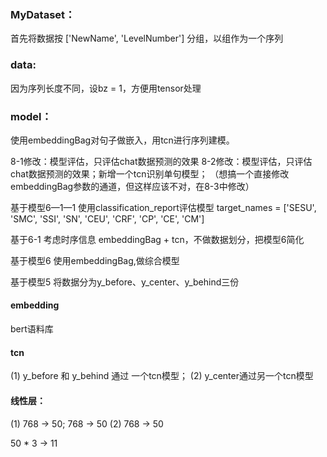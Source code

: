 ### MyDataset：
首先将数据按 ['NewName', 'LevelNumber'] 分组，以组作为一个序列

### data:
因为序列长度不同，设bz = 1，方便用tensor处理


### model：
使用embeddingBag对句子做嵌入，用tcn进行序列建模。

8-1修改：模型评估，只评估chat数据预测的效果
8-2修改：模型评估，只评估chat数据预测的效果；新增一个tcn识别单句模型；
（想搞一个直接修改embeddingBag参数的通道，但这样应该不对，在8-3中修改）

基于模型6—1—1
使用classification_report评估模型
target_names = ['SESU', 'SMC', 'SSI', 'SN', 'CEU', 'CRF', 'CP', 'CE', 'CM']

基于6-1
考虑时序信息
embeddingBag + tcn，不做数据划分，把模型6简化

基于模型6
使用embeddingBag,做综合模型


基于模型5
将数据分为y_before、y_center、y_behind三份

#### embedding
bert语料库

#### tcn
(1) y_before 和 y_behind 通过 一个tcn模型；
(2) y_center通过另一个tcn模型

#### 线性层：
(1) 768 -> 50;   768 -> 50
(2) 768 -> 50

50 * 3 -> 11


